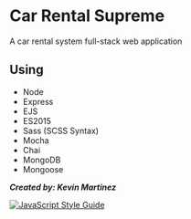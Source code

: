 # Car Rental Supreme

A car rental system full-stack web application

## Using

* Node
* Express
* EJS
* ES2015
* Sass (SCSS Syntax)
* Mocha
* Chai
* MongoDB
* Mongoose

**_Created by: Kevin Martinez_**

[![JavaScript Style Guide](https://cdn.rawgit.com/standard/standard/master/badge.svg)](https://github.com/standard/standard)
